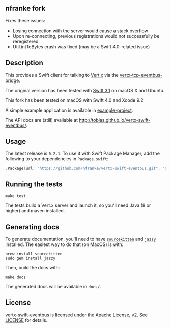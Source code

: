 ## nfranke fork

Fixes these issues:
- Losing connection with the server would cause a stack overflow
- Upon re-connecting, previous registrations would not successfully be reregistered
- Util.intToBytes crash was fixed (may be a Swift 4.0-related issue)

## Description

This provides a Swift client for talking to [Vert.x](http://vertx.io)
via the
[vertx-tcp-eventbus-bridge](https://github.com/vert-x3/vertx-tcp-eventbus-bridge).

The original version has been tested with [Swift 3.1](https://swift.org/download/)
on macOS X and Ubuntu.

This fork has been tested on macOS with Swift 4.0 and Xcode 9.2

A simple example application is available in [example-project](https://github.com/nfranke/vertx-swift-eventbus/tree/master/example-project).

The API docs are (still) available at http://tobias.github.io/vertx-swift-eventbus/.

## Usage

The latest release is `0.2.1`. To use it with Swift Package Manager,
add the following to your dependencies in `Package.swift`:

```swift
.Package(url: "https://github.com/nfranke/vertx-swift-eventbus.git", "0.2.1")
```

## Running the tests

`make test`

The tests build a Vert.x server and launch it, so you'll need Java (8
or higher) and maven installed.

## Generating docs

To generate documentation, you'll need to have
[`sourcekitten`](https://github.com/jpsim/SourceKitten) and
[`jazzy`](https://github.com/realm/jazzy) installed. The easiest way
to do that (on MacOS) is with:

```
brew install sourcekitten
sudo gem install jazzy
```

Then, build the docs with:

`make docs`

The generated docs will be available in `docs/`.

## License

vertx-swift-eventbus is licensed under the Apache License, v2. See
[LICENSE](https://github.com/nfranke/vertx-swift-eventbus/blob/master/LICENSE) for details.

